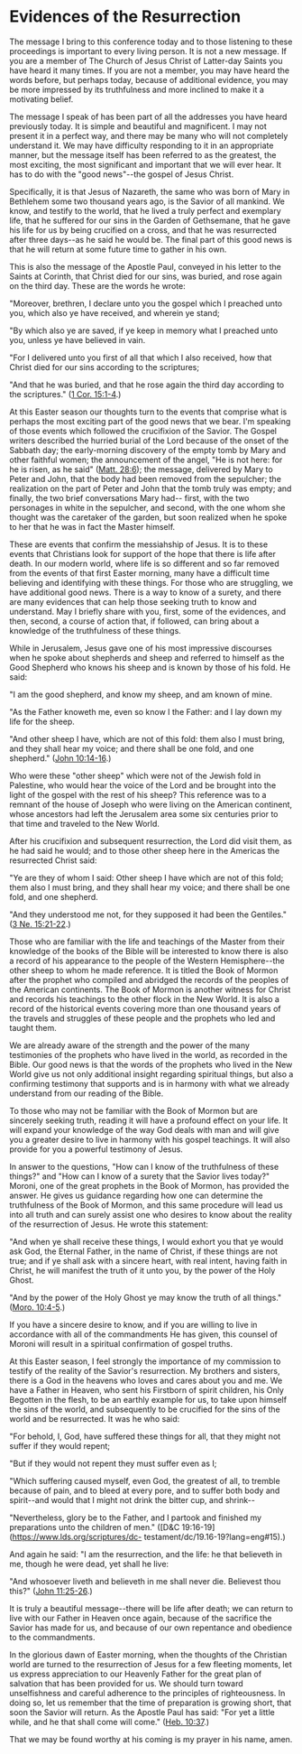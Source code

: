 # Evidences of the Resurrection

The message I bring to this conference today and to those listening to these
proceedings is important to every living person. It is not a new message. If
you are a member of The Church of Jesus Christ of Latter-day Saints you have
heard it many times. If you are not a member, you may have heard the words
before, but perhaps today, because of additional evidence, you may be more
impressed by its truthfulness and more inclined to make it a motivating
belief.

The message I speak of has been part of all the addresses you have heard
previously today. It is simple and beautiful and magnificent. I may not
present it in a perfect way, and there may be many who will not completely
understand it. We may have difficulty responding to it in an appropriate
manner, but the message itself has been referred to as the greatest, the most
exciting, the most significant and important that we will ever hear. It has to
do with the "good news"--the gospel of Jesus Christ.

Specifically, it is that Jesus of Nazareth, the same who was born of Mary in
Bethlehem some two thousand years ago, is the Savior of all mankind. We know,
and testify to the world, that he lived a truly perfect and exemplary life,
that he suffered for our sins in the Garden of Gethsemane, that he gave his
life for us by being crucified on a cross, and that he was resurrected after
three days--as he said he would be. The final part of this good news is that
he will return at some future time to gather in his own.

This is also the message of the Apostle Paul, conveyed in his letter to the
Saints at Corinth, that Christ died for our sins, was buried, and rose again
on the third day. These are the words he wrote:

"Moreover, brethren, I declare unto you the gospel which I preached unto you,
which also ye have received, and wherein ye stand;

"By which also ye are saved, if ye keep in memory what I preached unto you,
unless ye have believed in vain.

"For I delivered unto you first of all that which I also received, how that
Christ died for our sins according to the scriptures;

"And that he was buried, and that he rose again the third day according to the
scriptures." ([1 Cor.
15:1-4](https://www.lds.org/scriptures/nt/1-cor/15.1-4?lang=eng#0).)

At this Easter season our thoughts turn to the events that comprise what is
perhaps the most exciting part of the good news that we bear. I'm speaking of
those events which followed the crucifixion of the Savior. The Gospel writers
described the hurried burial of the Lord because of the onset of the Sabbath
day; the early-morning discovery of the empty tomb by Mary and other faithful
women; the announcement of the angel, "He is not here: for he is risen, as he
said" ([Matt. 28:6](https://www.lds.org/scriptures/nt/matt/28.6?lang=eng#5));
the message, delivered by Mary to Peter and John, that the body had been
removed from the sepulcher; the realization on the part of Peter and John that
the tomb truly was empty; and finally, the two brief conversations Mary had--
first, with the two personages in white in the sepulcher, and second, with the
one whom she thought was the caretaker of the garden, but soon realized when
he spoke to her that he was in fact the Master himself.

These are events that confirm the messiahship of Jesus. It is to these events
that Christians look for support of the hope that there is life after death.
In our modern world, where life is so different and so far removed from the
events of that first Easter morning, many have a difficult time believing and
identifying with these things. For those who are struggling, we have
additional good news. There is a way to know of a surety, and there are many
evidences that can help those seeking truth to know and understand. May I
briefly share with you, first, some of the evidences, and then, second, a
course of action that, if followed, can bring about a knowledge of the
truthfulness of these things.

While in Jerusalem, Jesus gave one of his most impressive discourses when he
spoke about shepherds and sheep and referred to himself as the Good Shepherd
who knows his sheep and is known by those of his fold. He said:

"I am the good shepherd, and know my sheep, and am known of mine.

"As the Father knoweth me, even so know I the Father: and I lay down my life
for the sheep.

"And other sheep I have, which are not of this fold: them also I must bring,
and they shall hear my voice; and there shall be one fold, and one shepherd."
([John
10:14-16](https://www.lds.org/scriptures/nt/john/10.14-16?lang=eng#13).)

Who were these "other sheep" which were not of the Jewish fold in Palestine,
who would hear the voice of the Lord and be brought into the light of the
gospel with the rest of his sheep? This reference was to a remnant of the
house of Joseph who were living on the American continent, whose ancestors had
left the Jerusalem area some six centuries prior to that time and traveled to
the New World.

After his crucifixion and subsequent resurrection, the Lord did visit them, as
he had said he would; and to those other sheep here in the Americas the
resurrected Christ said:

"Ye are they of whom I said: Other sheep I have which are not of this fold;
them also I must bring, and they shall hear my voice; and there shall be one
fold, and one shepherd.

"And they understood me not, for they supposed it had been the Gentiles." ([3
Ne. 15:21-22](https://www.lds.org/scriptures/bofm/3-ne/15.21-22?lang=eng#20).)

Those who are familiar with the life and teachings of the Master from their
knowledge of the books of the Bible will be interested to know there is also a
record of his appearance to the people of the Western Hemisphere--the other
sheep to whom he made reference. It is titled the Book of Mormon after the
prophet who compiled and abridged the records of the peoples of the American
continents. The Book of Mormon is another witness for Christ and records his
teachings to the other flock in the New World. It is also a record of the
historical events covering more than one thousand years of the travels and
struggles of these people and the prophets who led and taught them.

We are already aware of the strength and the power of the many testimonies of
the prophets who have lived in the world, as recorded in the Bible. Our good
news is that the words of the prophets who lived in the New World give us not
only additional insight regarding spiritual things, but also a confirming
testimony that supports and is in harmony with what we already understand from
our reading of the Bible.

To those who may not be familiar with the Book of Mormon but are sincerely
seeking truth, reading it will have a profound effect on your life. It will
expand your knowledge of the way God deals with man and will give you a
greater desire to live in harmony with his gospel teachings. It will also
provide for you a powerful testimony of Jesus.

In answer to the questions, "How can I know of the truthfulness of these
things?" and "How can I know of a surety that the Savior lives today?" Moroni,
one of the great prophets in the Book of Mormon, has provided the answer. He
gives us guidance regarding how one can determine the truthfulness of the Book
of Mormon, and this same procedure will lead us into all truth and can surely
assist one who desires to know about the reality of the resurrection of Jesus.
He wrote this statement:

"And when ye shall receive these things, I would exhort you that ye would ask
God, the Eternal Father, in the name of Christ, if these things are not true;
and if ye shall ask with a sincere heart, with real intent, having faith in
Christ, he will manifest the truth of it unto you, by the power of the Holy
Ghost.

"And by the power of the Holy Ghost ye may know the truth of all things."
([Moro. 10:4-5](https://www.lds.org/scriptures/bofm/moro/10.4-5?lang=eng#3).)

If you have a sincere desire to know, and if you are willing to live in
accordance with all of the commandments He has given, this counsel of Moroni
will result in a spiritual confirmation of gospel truths.

At this Easter season, I feel strongly the importance of my commission to
testify of the reality of the Savior's resurrection. My brothers and sisters,
there is a God in the heavens who loves and cares about you and me. We have a
Father in Heaven, who sent his Firstborn of spirit children, his Only Begotten
in the flesh, to be an earthly example for us, to take upon himself the sins
of the world, and subsequently to be crucified for the sins of the world and
be resurrected. It was he who said:

"For behold, I, God, have suffered these things for all, that they might not
suffer if they would repent;

"But if they would not repent they must suffer even as I;

"Which suffering caused myself, even God, the greatest of all, to tremble
because of pain, and to bleed at every pore, and to suffer both body and
spirit--and would that I might not drink the bitter cup, and shrink--

"Nevertheless, glory be to the Father, and I partook and finished my
preparations unto the children of men." ([D&amp;C
19:16-19](https://www.lds.org/scriptures/dc-
testament/dc/19.16-19?lang=eng#15).)

And again he said: "I am the resurrection, and the life: he that believeth in
me, though he were dead, yet shall he live:

"And whosoever liveth and believeth in me shall never die. Believest thou
this?" ([John
11:25-26](https://www.lds.org/scriptures/nt/john/11.25-26?lang=eng#24).)

It is truly a beautiful message--there will be life after death; we can return
to live with our Father in Heaven once again, because of the sacrifice the
Savior has made for us, and because of our own repentance and obedience to the
commandments.

In the glorious dawn of Easter morning, when the thoughts of the Christian
world are turned to the resurrection of Jesus for a few fleeting moments, let
us express appreciation to our Heavenly Father for the great plan of salvation
that has been provided for us. We should turn toward unselfishness and careful
adherence to the principles of righteousness. In doing so, let us remember
that the time of preparation is growing short, that soon the Savior will
return. As the Apostle Paul has said: "For yet a little while, and he that
shall come will come." ([Heb.
10:37](https://www.lds.org/scriptures/nt/heb/10.37?lang=eng#36).)

That we may be found worthy at his coming is my prayer in his name, amen.

